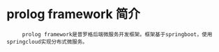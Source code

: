 # prolog framework 简介

         prolog framework是普罗格后端微服务开发框架。框架基于springboot，使用springcloud实现分布式微服务。





